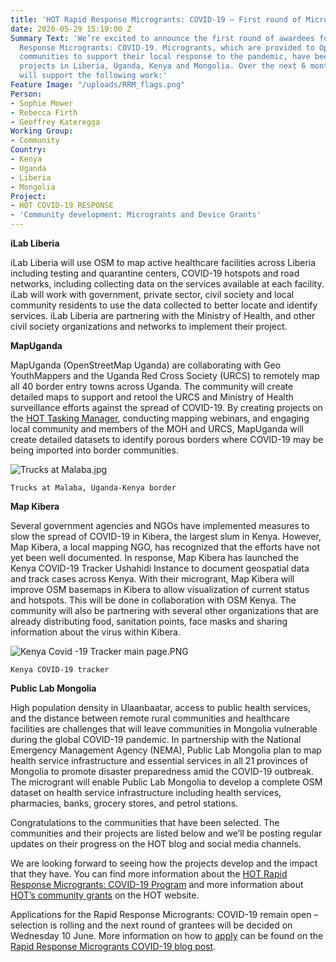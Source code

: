 ```yaml
---
title: 'HOT Rapid Response Microgrants: COVID-19 – First round of Micrograntees announced'
date: 2020-05-29 15:19:00 Z
Summary Text: 'We’re excited to announce the first round of awardees for HOT Rapid
  Response Microgrants: COVID-19. Microgrants, which are provided to OpenStreetMap
  communities to support their local response to the pandemic, have been awarded to
  projects in Liberia, Uganda, Kenya and Mongolia. Over the next 6 months, these Microgrants
  will support the following work:'
Feature Image: "/uploads/RRM_flags.png"
Person:
- Sophie Mower
- Rebecca Firth
- Geoffrey Kateregga
Working Group:
- Community
Country:
- Kenya
- Uganda
- Liberia
- Mongolia
Project:
- HOT COVID-19 RESPONSE
- 'Community development: Microgrants and Device Grants'
---
```


**iLab Liberia**

iLab Liberia will use OSM to map active healthcare facilities across Liberia including testing and quarantine centers, COVID-19 hotspots and road networks, including collecting data on the services available at each facility. iLab will work with government, private sector, civil society and local community residents to use the data collected to better locate and identify services. iLab Liberia are partnering with the Ministry of Health, and other civil society organizations and networks to implement their project.

**MapUganda**

MapUganda (OpenStreetMap Uganda) are collaborating with Geo YouthMappers and the Uganda Red Cross Society (URCS) to remotely map all 40 border entry towns across Uganda. The community will create detailed maps to support and retool the URCS and Ministry of Health surveillance efforts against the spread of COVID-19. By creating projects on the [HOT Tasking Manager](https://tasks.hotosm.org/), conducting mapping webinars, and engaging local community and members of the MOH and URCS, MapUganda will create detailed datasets to identify porous borders where COVID-19 may be being imported into border communities.

![Trucks at Malaba.jpg](/uploads/Trucks%20at%20Malaba.jpg)

`Trucks at Malaba, Uganda-Kenya border`

**Map Kibera**

Several government agencies and NGOs have implemented measures to slow the spread of COVID-19 in Kibera, the largest slum in Kenya. However, Map Kibera, a local mapping NGO, has recognized that the efforts have not yet been well documented. In response, Map Kibera has launched the Kenya COVID-19 Tracker Ushahidi Instance to document geospatial data and track cases across Kenya. With their microgrant, Map Kibera  will improve OSM basemaps in Kibera to allow visualization of current status and hotspots. This will be done in collaboration with OSM Kenya. The community will also be partnering with several other organizations that are already distributing food, sanitation points, face masks and sharing information about the virus within Kibera.

![Kenya Covid -19 Tracker main page.PNG](/uploads/Kenya%20Covid%20-19%20Tracker%20main%20page.PNG)

`Kenya COVID-19 tracker`

**Public Lab Mongolia**

High population density in Ulaanbaatar, access to public health services, and the distance between remote rural communities and healthcare facilities are challenges that will leave communities in Mongolia vulnerable during the global COVID-19 pandemic. In partnership with the National Emergency Management Agency (NEMA), Public Lab Mongolia plan to map health service infrastructure and essential services in all 21 provinces of Mongolia to promote disaster preparedness amid the COVID-19 outbreak. The microgrant will enable Public Lab Mongolia to develop a complete OSM dataset on health service infrastructure including health services, pharmacies, banks, grocery stores, and petrol stations.

Congratulations to the communities that have been selected. The communities and their projects are listed below and we’ll be posting regular updates on their progress on the HOT blog and social media channels.

We are looking forward to seeing how the projects develop and the impact that they have. You can find more information about the [HOT Rapid Response Microgrants: COVID-19 Program](https://www.hotosm.org/updates/rapid-response-microgrants-covid-19/) and more information about [HOT’s community grants](https://www.hotosm.org/community/community-grants/) on the HOT website.

Applications for the Rapid Response Microgrants: COVID-19 remain open – selection is rolling and the next round of grantees will be decided on Wednesday 10 June. More information on how to [apply](https://docs.google.com/forms/d/e/1FAIpQLScRmggoVdRaN8wWo70Xwi7fmWC0_bRxpibHZJ1XM0k74-yWNA/viewform) can be found on the [Rapid Response Microgrants COVID-19 blog post](https://www.hotosm.org/updates/rapid-response-microgrants-covid-19/).